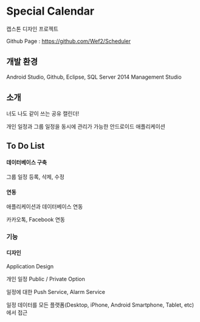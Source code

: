 # Special Calendar
캡스톤 디자인 프로젝트

Github Page : https://github.com/Wef2/Scheduler

## 개발 환경
Android Studio, Github, Eclipse, SQL Server 2014 Management Studio

## 소개

너도 나도 같이 쓰는 공유 캘린더!

개인 일정과 그룹 일정을 동시에 관리가 가능한 안드로이드 애플리케이션

## To Do List

#### 데이터베이스 구축

그룹 일정 등록, 삭제, 수정

#### 연동

애플리케이션과 데이터베이스 연동

카카오톡, Facebook 연동

### 기능


#### 디자인

Application Design

개인 일정 Public / Private Option


일정에 대한 Push Service, Alarm Service

일정 데이터를 모든 플랫폼(Desktop, iPhone, Android Smartphone, Tablet, etc)에서 접근
